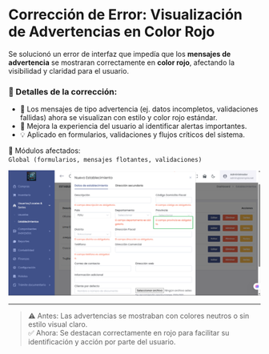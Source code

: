 # Corrección de Error: Visualización de Advertencias en Color Rojo

Se solucionó un error de interfaz que impedía que los **mensajes de advertencia** se mostraran correctamente en **color rojo**, afectando la visibilidad y claridad para el usuario.

### 🔧 Detalles de la corrección:
- 🎨 Los mensajes de tipo advertencia (ej. datos incompletos, validaciones fallidas) ahora se visualizan con estilo y color rojo estándar.
- 🚨 Mejora la experiencia del usuario al identificar alertas importantes.
- 💡 Aplicado en formularios, validaciones y flujos críticos del sistema.

📌 Módulos afectados:  
`Global (formularios, mensajes flotantes, validaciones)`


![Mensajes de Advertencia](img/mensajes-advertencia.png)



---

> ⚠️ Antes: Las advertencias se mostraban con colores neutros o sin estilo visual claro.  
> ✅ Ahora: Se destacan correctamente en rojo para facilitar su identificación y acción por parte del usuario.
